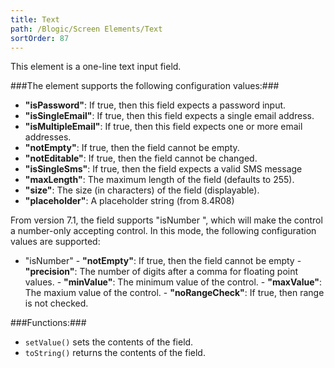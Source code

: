 ```yaml
---
title: Text
path: /Blogic/Screen Elements/Text
sortOrder: 87
---
```


This element is a one-line text input field.



###The element supports the following configuration values:###


- <b>"isPassword"</b>: If true, then this field expects a password input.
- <b>"isSingleEmail"</b>: If true, then this field expects a single email address.
- <b>"isMultipleEmail"</b>: If true, then this field expects one or more email addresses.
- <b>"notEmpty"</b>: If true, then the field cannot be empty.
- <b>"notEditable"</b>: If true, then the field cannot be changed.
- <b>"isSingleSms"</b>: If true, then the field expects a valid SMS message
- <b>"maxLength"</b>: The maximum length of the field (defaults to 255).
- <b>"size"</b>: The size (in characters) of the field (displayable).
- <b>"placeholder"</b>: A placeholder string (from 8.4R08)


From version 7.1, the field supports "isNumber ", which will make the control a number-only accepting control. In this mode, the following configuration values are supported:


 - "isNumber"
        - <b>"notEmpty"</b>: If true, then the field cannot be empty
        - <b>"precision"</b>: The number of digits after a comma for floating point values.
        - <b>"minValue"</b>: The minimum value of the control.
        - <b>"maxValue"</b>: The maxium value of the control.
        - <b>"noRangeCheck"</b>: If true, then range is not checked.





###Functions:###


 - `setValue()` sets the contents of the field.
 - `toString()` returns the contents of the field.


